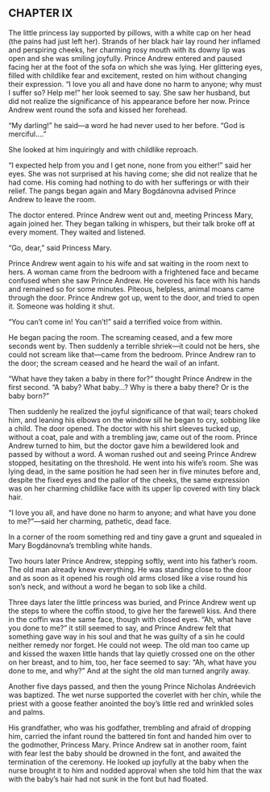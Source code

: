 ## CHAPTER IX

The little princess lay supported by pillows, with a white cap on her
head (the pains had just left her). Strands of her black hair lay round
her inflamed and perspiring cheeks, her charming rosy mouth with its
downy lip was open and she was smiling joyfully. Prince Andrew entered
and paused facing her at the foot of the sofa on which she was lying.
Her glittering eyes, filled with childlike fear and excitement, rested
on him without changing their expression. “I love you all and have
done no harm to anyone; why must I suffer so? Help me!” her look
seemed to say. She saw her husband, but did not realize the significance
of his appearance before her now. Prince Andrew went round the sofa and
kissed her forehead.

“My darling!” he said—a word he had never used to her before.
“God is merciful....”

She looked at him inquiringly and with childlike reproach.

“I expected help from you and I get none, none from you either!”
said her eyes. She was not surprised at his having come; she did
not realize that he had come. His coming had nothing to do with
her sufferings or with their relief. The pangs began again and Mary
Bogdánovna advised Prince Andrew to leave the room.

The doctor entered. Prince Andrew went out and, meeting Princess Mary,
again joined her. They began talking in whispers, but their talk broke
off at every moment. They waited and listened.

“Go, dear,” said Princess Mary.

Prince Andrew went again to his wife and sat waiting in the room next
to hers. A woman came from the bedroom with a frightened face and became
confused when she saw Prince Andrew. He covered his face with his hands
and remained so for some minutes. Piteous, helpless, animal moans came
through the door. Prince Andrew got up, went to the door, and tried to
open it. Someone was holding it shut.

“You can’t come in! You can’t!” said a terrified voice from
within.

He began pacing the room. The screaming ceased, and a few more seconds
went by. Then suddenly a terrible shriek—it could not be hers, she
could not scream like that—came from the bedroom. Prince Andrew ran to
the door; the scream ceased and he heard the wail of an infant.

“What have they taken a baby in there for?” thought Prince Andrew in
the first second. “A baby? What baby...? Why is there a baby there? Or
is the baby born?”

Then suddenly he realized the joyful significance of that wail; tears
choked him, and leaning his elbows on the window sill he began to cry,
sobbing like a child. The door opened. The doctor with his shirt sleeves
tucked up, without a coat, pale and with a trembling jaw, came out
of the room. Prince Andrew turned to him, but the doctor gave him a
bewildered look and passed by without a word. A woman rushed out and
seeing Prince Andrew stopped, hesitating on the threshold. He went into
his wife’s room. She was lying dead, in the same position he had seen
her in five minutes before and, despite the fixed eyes and the pallor of
the cheeks, the same expression was on her charming childlike face with
its upper lip covered with tiny black hair.

“I love you all, and have done no harm to anyone; and what have you
done to me?”—said her charming, pathetic, dead face.

In a corner of the room something red and tiny gave a grunt and squealed
in Mary Bogdánovna’s trembling white hands.


Two hours later Prince Andrew, stepping softly, went into his father’s
room. The old man already knew everything. He was standing close to
the door and as soon as it opened his rough old arms closed like a vise
round his son’s neck, and without a word he began to sob like a child.


Three days later the little princess was buried, and Prince Andrew went
up the steps to where the coffin stood, to give her the farewell kiss.
And there in the coffin was the same face, though with closed eyes.
“Ah, what have you done to me?” it still seemed to say, and Prince
Andrew felt that something gave way in his soul and that he was guilty
of a sin he could neither remedy nor forget. He could not weep. The
old man too came up and kissed the waxen little hands that lay quietly
crossed one on the other on her breast, and to him, too, her face seemed
to say: “Ah, what have you done to me, and why?” And at the sight
the old man turned angrily away.


Another five days passed, and then the young Prince Nicholas Andréevich
was baptized. The wet nurse supported the coverlet with her chin, while
the priest with a goose feather anointed the boy’s little red and
wrinkled soles and palms.

His grandfather, who was his godfather, trembling and afraid of dropping
him, carried the infant round the battered tin font and handed him over
to the godmother, Princess Mary. Prince Andrew sat in another room,
faint with fear lest the baby should be drowned in the font, and awaited
the termination of the ceremony. He looked up joyfully at the baby when
the nurse brought it to him and nodded approval when she told him that
the wax with the baby’s hair had not sunk in the font but had floated.





